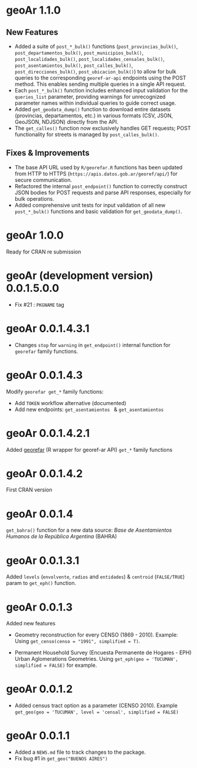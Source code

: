 # geoAr 1.1.0

## New Features

*   Added a suite of `post_*_bulk()` functions (`post_provincias_bulk()`, `post_departamentos_bulk()`, `post_municipios_bulk()`, `post_localidades_bulk()`, `post_localidades_censales_bulk()`, `post_asentamientos_bulk()`, `post_calles_bulk()`, `post_direcciones_bulk()`, `post_ubicacion_bulk()`) to allow for bulk queries to the corresponding `georef-ar-api` endpoints using the POST method. This enables sending multiple queries in a single API request.
*   Each `post_*_bulk()` function includes enhanced input validation for the `queries_list` parameter, providing warnings for unrecognized parameter names within individual queries to guide correct usage.
*   Added `get_geodata_dump()` function to download entire datasets (provincias, departamentos, etc.) in various formats (CSV, JSON, GeoJSON, NDJSON) directly from the API.
*   The `get_calles()` function now exclusively handles GET requests; POST functionality for streets is managed by `post_calles_bulk()`.

## Fixes & Improvements

*   The base API URL used by `R/georefar.R` functions has been updated from HTTP to HTTPS (`https://apis.datos.gob.ar/georef/api/`) for secure communication.
*   Refactored the internal `post_endpoint()` function to correctly construct JSON bodies for POST requests and parse API responses, especially for bulk operations.
*   Added comprehensive unit tests for input validation of all new `post_*_bulk()` functions and basic validation for `get_geodata_dump()`.


# geoAr 1.0.0

Ready for CRAN re submission


# geoAr (development version) 0.0.1.5.0.0

- Fix #21 : `PKGNAME` tag


# geoAr 0.0.1.4.3.1

- Changes `stop` for `warning` in `get_endpoint()` internal function for `georefar` family functions. 

# geoAr 0.0.1.4.3

Modify `georefar get_*` family functions:

 - Add  `TOKEN` workflow alternative (documented)
 - Add new endpoints:  `get_asentamientos ` & `get_asentamientos`

# geoAr 0.0.1.4.2.1

Added [georefar](https://github.com/pdelboca/georefar) (R wrapper for georef-ar API) `get_*` family functions 

# geoAr 0.0.1.4.2

First CRAN version

# geoAr 0.0.1.4

`get_bahra()` function for a new data source: _Base de Asentamientos Humanos de la República Argentina_ (BAHRA) 


# geoAr 0.0.1.3.1

Added `levels` (`envolvente`, `radios` and `entidades`) & `centroid` (`FALSE/TRUE`)  param to `get_eph()` function. 


# geoAr 0.0.1.3

Added new features

* Geometry reconstruction for every CENSO (1869 - 2010). Example: Using `get_censo(censo = "1991", simplified = T)`.


* Permanent Household Survey (Encuesta Permanente de Hogares - EPH) Urban Aglomerations Geometries. Using `get_eph(geo = 'TUCUMAN', simplified = FALSE)` for example.

# geoAr 0.0.1.2

* Added census tract option as a parameter (CENSO 2010). Example `get_geo(geo = 'TUCUMAN', level = 'censal', simplified = FALSE)`


# geoAr 0.0.1.1

* Added a `NEWS.md` file to track changes to the package.
* Fix bug #1 in   `get_geo("BUENOS AIRES")`
